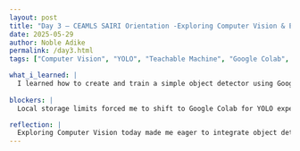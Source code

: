 ```yaml
---
layout: post
title: "Day 3 – CEAMLS SAIRI Orientation -Exploring Computer Vision & Escape Rooms"
date: 2025-05-29
author: Noble Adike
permalink: /day3.html
tags: ["Computer Vision", "YOLO", "Teachable Machine", "Google Colab", "Escape Room", "Python 102", "File I/O"]

what_i_learned: |
  I learned how to create and train a simple object detector using Google’s Teachable Machine interface. I also learned how to use YOLO and gained hands-on experience running the YOLO model in a Colab notebook when local storage constraints prevented a local install. I learned how to better apply logical reasoning during our Escape Room activity. I reinforced my understanding of Python data structures through targeted exercises on dictionaries and sets. I refreshed my brain and probably mastered basic file I/O operations—opening, reading, writing, and closing files in multiple small exercises.
  
blockers: |
  Local storage limits forced me to shift to Google Colab for YOLO experiments. Our Escape Room puzzle stumped us on one logic branch, so we didn’t complete it in time

reflection: |
  Exploring Computer Vision today made me eager to integrate object detection into future projects. The Escape Room highlighted the importance of clear communication in coding challenges. Tomorrow, I’ll refine my Colab workflows and build scripts that automate file I/O tasks seamlessly.
---
```

